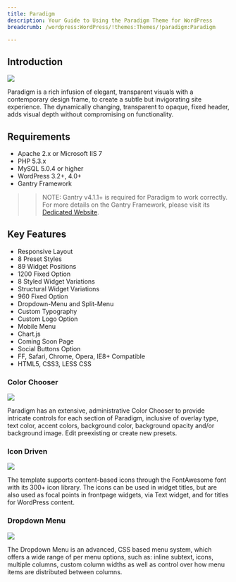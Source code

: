 ```yaml
---
title: Paradigm
description: Your Guide to Using the Paradigm Theme for WordPress
breadcrumb: /wordpress:WordPress/!themes:Themes/!paradigm:Paradigm

---
```


Introduction
-----

![][paradigm]

Paradigm is a rich infusion of elegant, transparent visuals with a contemporary design frame, to create a subtle but invigorating site experience. The dynamically changing, transparent to opaque, fixed header, adds visual depth without compromising on functionality.

Requirements
-----

* Apache 2.x or Microsoft IIS 7
* PHP 5.3.x
* MySQL 5.0.4 or higher
* WordPress 3.2+, 4.0+
* Gantry Framework

>> NOTE: Gantry v4.1.1+ is required for Paradigm to work correctly. For more details on the Gantry Framework, please visit its [Dedicated Website][gantry].

Key Features
-----

* Responsive Layout  
* 8 Preset Styles  
* 89 Widget Positions  
* 1200 Fixed Option  
* 8 Styled Widget Variations  
* Structural Widget Variations  
* 960 Fixed Option  
* Dropdown-Menu and Split-Menu  
* Custom Typography  
* Custom Logo Option  
* Mobile Menu  
* Chart.js
* Coming Soon Page
* Social Buttons Option
* FF, Safari, Chrome, Opera, IE8+ Compatible
* HTML5, CSS3, LESS CSS

### Color Chooser

![][colorchooser]

Paradigm has an extensive, administrative Color Chooser to provide intricate controls for each section of Paradigm, inclusive of overlay type, text color, accent colors, background color, background opacity and/or background image. Edit preexisting or create new presets.

### Icon Driven

![][icondriven]

The template supports content-based icons through the FontAwesome font with its 300+ icon library. The icons can be used in widget titles, but are also used as focal points in frontpage widgets, via Text widget, and for titles for WordPress content.

### Dropdown Menu

![][dropdownmenu]

The Dropdown Menu is an advanced, CSS based menu system, which offers a wide range of per menu options, such as: inline subtext, icons, multiple columns, custom column widths as well as control over how menu items are distributed between columns.

[gantry]: http://www.gantry-framework.org/
[gantry_install]: ../../start/gantry.md
[download]: http://www.rockettheme.com/wordpress-downloads/club/3516-Paradigm
[paradigm]: assets/paradigm.jpeg
[chart]: assets/chart.jpeg
[roksprocket]: assets/roksprocket.jpg
[filezilla]: https://filezilla-project.org
[launcher]: ../../start/rocketlauncher.md
[colorchooser]: assets/colorchooser.jpg
[icondriven]: assets/icondriven.jpg
[dropdownmenu]: assets/dropdownmenu.jpg
